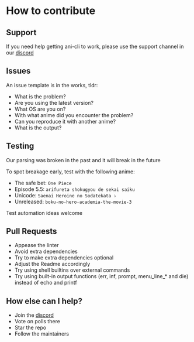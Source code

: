 # How to contribute

## Support

If you need help getting ani-cli to work, please use the support channel in our [discord](https://discord.gg/aqu7GpqVmR)

## Issues

An issue template is in the works, tldr:

- What is the problem?
- Are you using the latest version?
- What OS are you on?
- With what anime did you encounter the problem?
- Can you reproduce it with another anime?
- What is the output?

## Testing

Our parsing was broken in the past and it will break in the future

To spot breakage early, test with the following anime:

- The safe bet: `One Piece`
- Episode 5.5: `arifureta shokugyou de sekai saiku`
- Unicode: `Saenai Heroine no Sodatekata ♭`
- Unreleased: `boku-no-hero-academia-the-movie-3`

Test automation ideas welcome

## Pull Requests

- Appease the linter
- Avoid extra dependencies
- Try to make extra dependencies optional
- Adjust the Readme accordingly
- Try using shell builtins over external commands
- Try using built-in output functions (err, inf, prompt, menu_line_* and die) instead of echo and printf

## How else can I help?

- Join the [discord](https://discord.gg/aqu7GpqVmR)
- Vote on polls there
- Star the repo
- Follow the maintainers
